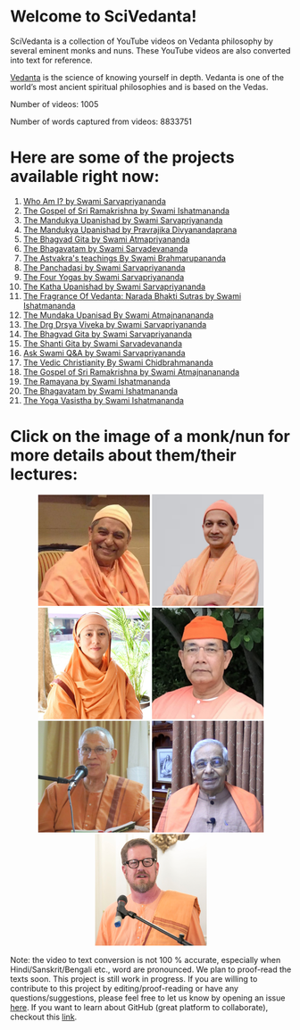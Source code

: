 # Welcome to SciVedanta! 

SciVedanta is a collection of YouTube videos on Vedanta philosophy by several eminent monks and nuns. These YouTube videos are also converted into text for reference. 

[Vedanta](https://en.wikipedia.org/wiki/Vedanta) is the science of knowing yourself in depth. Vedanta is one of the world’s most ancient spiritual philosophies and is based on the Vedas.


Number of videos: 1005

Number of words captured from videos: 8833751

# Here are some of the projects available right now:

1. [Who Am I? by Swami Sarvapriyananda](./Who_Am_I_Sarvapriyananda/)
2. [The Gospel of Sri Ramakrishna by Swami Ishatmananda](./panchamveda_ishatmananda/)
3. [The Mandukya Upanishad by Swami Sarvapriyananda](./mandukya_sarvapriyananda/)
4. [The Mandukya Upanishad by Pravrajika Divyanandaprana](./mandukya_divyanandaprana)
5. [The Bhagvad Gita by Swami Atmapriyananda](./gita_atmapriyananda/)
6. [The Bhagavatam by Swami Sarvadevananda](./bhagavatam_sarvadevananda)
7. [The Astvakra's teachings By Swami Brahmarupananda](./astvakra_teachings_brahmarupananda/)
8. [The Panchadasi by Swami Sarvapriyananda](./panchadasi_sarvapriyananda)
9. [The Four Yogas by Swami Sarvapriyananda](./four_yogas_sarvapriyananda)
10. [The Katha Upanishad by Swami Sarvapriyananda](./katha_upanishad_sarvapriyananda)
11. [The Fragrance Of Vedanta: Narada Bhakti Sutras by Swami Ishatmananda](./narada_bhakti_sutra_ishatmananda)
12. [The Mundaka Upanisad By Swami Atmajnanananda](./mundaka_upanishad_atmajnanananda)
13. [The Drg Drsya Viveka by Swami Sarvapriyananda](./drg_drsya_viveka_sarvapriyananda)
14. [The Bhagvad Gita by Swami Sarvapriyananda](./gita_sarvapriyananda)
15. [The Shanti Gita by Swami Sarvadevananda](./shanti_gita_sarvadevananda)
16. [Ask Swami Q&A by Swami Sarvapriyananda](./ask_swami_sarvapriyananda)
17. [The Vedic Christianity By Swami Chidbrahmananda](./vedic_christianity_chidbrahmananda)
18. [The Gospel of Sri Ramakrishna by Swami Atmajnanananda](./gospel_ramakrishna_atmajnanananda)
19. [The Ramayana by Swami Ishatmananda](./ramayan_ishatmananda/)
20. [The Bhagavatam by Swami Ishatmananda](./bhagavatam_ishatmananada)
21. [The Yoga Vasistha by Swami Ishatmananda](./yoga_vasistha_ishatmananda)


# Click on the image of a monk/nun for more details about them/their lectures:

<p align="center">
   <a href="./sarvadevananda"><img src="images/sarvadevananda.png" alt="sarvadevananda"  width="200"/></a>
   <a href="./sarvapriyananda"><img src="images/sarvapriyananda.png" alt="Sarvapriyananda"  width="200"/></a>
   <a href="./divyanandaprana"><img src="images/divyanandaprana.png" alt="divyanandaprana"  width="200"/></a>
   <a href="./ishatmananda"><img src="images/ishatmananda.png" alt="ishatmananda"  width="200"/></a>
   <a href="./atmajnanananda"><img src="images/atmajnanananda.png" alt="atmajnanananda"  width="200"/></a>
   <a href="./brahmarupananda"><img src="images/brahmarupananda.png" alt="brahmarupananda"  width="200"/></a>
   <a href="./chidbrahmananda"><img src="images/chidbrahmananda.png" alt="chidbrahmananda"  width="200"/></a>
</p>






Note: the video to text conversion is not 100 % accurate, especially when Hindi/Sanskrit/Bengali etc., word are pronounced. 
We plan to proof-read the texts soon. 
This project is still work in progress. If you are willing to contribute to this project by editing/proof-reading or have any questions/suggestions, 
please feel free to let us know by opening an issue [here](https://github.com/SciVedanta/SciVedanta.github.io/issues/new). If you want to learn about GitHub (great platform to collaborate), checkout this [link](https://egghead.io/courses/how-to-contribute-to-an-open-source-project-on-github).
